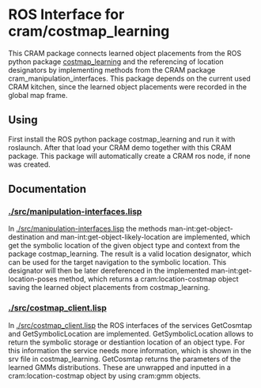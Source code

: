 # ROS Interface for cram/costmap_learning

This CRAM package connects learned object placements from the ROS python package [costmap_learning](../../../costmap_learning) and the referencing 
of location designators by implementing methods from the CRAM package cram_manipulation_interfaces. This package depends on the current used 
CRAM kitchen, since the learned object placements were recorded in the global map frame.

## Using

First install the ROS python package costmap_learning and run it with roslaunch. After that load your CRAM demo together with this CRAM package.
This package will automatically create a CRAM ros node, if none was created.

## Documentation

### [./src/manipulation-interfaces.lisp](manipulation-interfaces.lisp)

In [./src/manipulation-interfaces.lisp](manipulation-interfaces.lisp) the methods man-int:get-object-destination and man-int:get-object-likely-location
are implemented, which get the symbolic location of the given object type and context from the package costmap_learning. The result is a valid location
designator, which can be used for the target navigation to the symbolic location. This designator will then be later dereferenced in the implemented
man-int:get-location-poses method, which returns a cram:location-costmap object saving the learned object placements from costmap_learning.

### [./src/costmap_client.lisp](costmap_client.lisp)

In [./src/costmap_client.lisp](costmap_client.lisp) the ROS interfaces of the services GetCosmtap and GetSymbolicLocation are implemented. 
GetSymbolicLocation allows to return the symbolic storage or destiantion location of an object type. For this information the service
needs more information, which is shown in the srv file in costmap_learning. 
GetCosmtap returns the parameters of the learned GMMs distributions. These are unwrapped and inputted in a cram:location-costmap object
by using cram:gmm objects.
